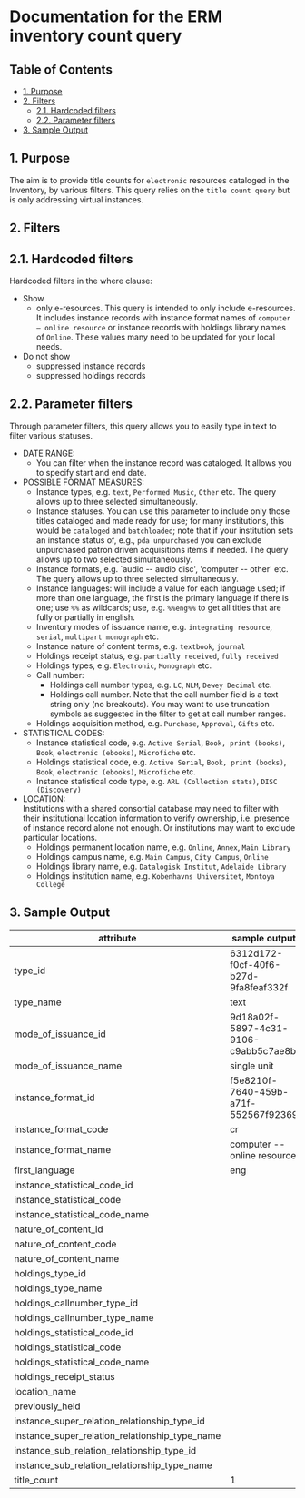 # Documentation for the ERM inventory count query 

## Table of Contents

- [1\. Purpose](#1-purpose)
- [2\. Filters](#2-filters)
    - [2.1\. Hardcoded filters](#21-hardcoded-filters)
    - [2.2\. Parameter filters](#22-parameter-filters)
- [3\. Sample Output](#3-sample-output)
	
1\. Purpose
--------------------
The aim is to provide title counts for `electronic` resources cataloged in the Inventory, by various filters. This query relies on the `title count query` but is only addressing virtual instances.

2\. Filters
--------------------
2.1\. Hardcoded filters
--------------------
Hardcoded filters in the where clause:
* Show 
    * only e-resources. This query is intended to only include e-resources. It includes instance records with instance format names of `computer – online resource` or instance records with holdings library names of `Online`. These values many need to be updated for your local needs.
* Do not show 
    * suppressed instance records
	* suppressed holdings records

2.2\. Parameter filters
--------------------
Through parameter filters, this query allows you to easily type in text to filter various statuses. 

* DATE RANGE:
    * You can filter when the instance record was cataloged. It allows you to specify start and end date.
* POSSIBLE FORMAT MEASURES:
    * Instance types, e.g. `text`, `Performed Music`, `Other` etc. The query allows up to three selected simultaneously.
    * Instance statuses. You can use this parameter to include only those titles cataloged and made ready for use; for many institutions, this would be `cataloged` and `batchloaded`; note that if your institution sets an instance status of, e.g., `pda unpurchased` you can exclude unpurchased patron driven acquisitions items if needed. The query allows up to two selected simultaneously.
    * Instance formats, e.g. `audio -- audio disc', 'computer -- other' etc. The query allows up to three selected simultaneously.
    * Instance languages: will include a value for each language used; if more than one language, the first is the primary language if there is one; use `%%` as wildcards; use, e.g. `%%eng%%` to get all titles that are fully or partially in english.
    * Inventory modes of issuance name, e.g. `integrating resource`, `serial`, `multipart monograph` etc.
    * Instance nature of content terms, e.g. `textbook`, `journal`
    * Holdings receipt status, e.g. `partially received`, `fully received`
    * Holdings types, e.g. `Electronic`, `Monograph` etc.
    * Call number:
        * Holdings call number types, e.g. `LC`, `NLM`, `Dewey Decimal` etc.
        * Holdings call number. Note that the call number field is a text string only (no breakouts). You may want to use truncation symbols as suggested in the filter to get at call number ranges.
    * Holdings acquisition method, e.g. `Purchase`, `Approval`, `Gifts` etc.
* STATISTICAL CODES:
    * Instance statistical code, e.g. `Active Serial`, `Book, print (books)`, `Book`, `electronic (ebooks)`, `Microfiche` etc.
    * Holdings statistical code, e.g. `Active Serial`, `Book, print (books)`, `Book`, `electronic (ebooks)`, `Microfiche` etc.
	* Instance statistical code type, e.g. `ARL (Collection stats)`, `DISC (Discovery)`
* LOCATION:
<br> Institutions with a shared consortial database may need to filter with their institutional location information to verify ownership, i.e. presence of instance record alone not enough. Or institutions may want to exclude particular locations.
  * Holdings permanent location name, e.g. `Online`, `Annex`, `Main Library`
  * Holdings campus name, e.g. `Main Campus`, `City Campus`, `Online`
  * Holdings library name, e.g. `Datalogisk Institut`, `Adelaide Library`
  * Holdings institution name, e.g. `Kobenhavns Universitet`, `Montoya College`
 
3\. Sample Output
--------------------

| attribute | sample output |
|-----------|---------------|
| type_id | 6312d172-f0cf-40f6-b27d-9fa8feaf332f |
| type_name | text |
| mode_of_issuance_id | 9d18a02f-5897-4c31-9106-c9abb5c7ae8b |
| mode_of_issuance_name | single unit |
| instance_format_id | f5e8210f-7640-459b-a71f-552567f92369 |
| instance_format_code | cr |
| instance_format_name | computer -- online resource |
| first_language | eng |
| instance_statistical_code_id |  |
| instance_statistical_code |  |
| instance_statistical_code_name | |
| nature_of_content_id | |
| nature_of_content_code | |
| nature_of_content_name | |
| holdings_type_id | |
| holdings_type_name | |
| holdings_callnumber_type_id | |
| holdings_callnumber_type_name | |
| holdings_statistical_code_id | |
| holdings_statistical_code | |
| holdings_statistical_code_name | |
| holdings_receipt_status | |
| location_name | |
| previously_held | |
| instance_super_relation_relationship_type_id | |
| instance_super_relation_relationship_type_name | |
| instance_sub_relation_relationship_type_id | |
| instance_sub_relation_relationship_type_name | |
| title_count | 1 |
